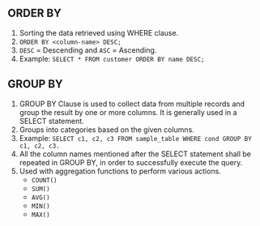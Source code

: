 

## ORDER BY
1. Sorting the data retrieved using WHERE clause.
2. `ORDER BY <column-name> DESC;`
3. `DESC` = Descending and `ASC` = Ascending.
4. Example: `SELECT * FROM customer ORDER BY name DESC;`

## GROUP BY
1. GROUP BY Clause is used to collect data from multiple records and group the result by one or more columns. It is generally used in a SELECT statement.
2. Groups into categories based on the given columns.
3. Example: `SELECT c1, c2, c3 FROM sample_table WHERE cond GROUP BY c1, c2, c3.`
4. All the column names mentioned after the SELECT statement shall be repeated in GROUP BY, in order to successfully execute the query.
5. Used with aggregation functions to perform various actions.
   - `COUNT()`
   - `SUM()`
   - `AVG()`
   - `MIN()`
   - `MAX()`
